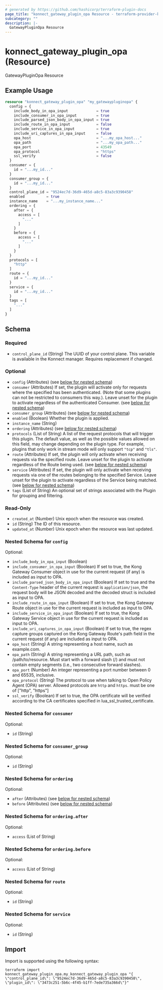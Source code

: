```yaml
---
# generated by https://github.com/hashicorp/terraform-plugin-docs
page_title: "konnect_gateway_plugin_opa Resource - terraform-provider-konnect"
subcategory: ""
description: |-
  GatewayPluginOpa Resource
---
```


# konnect_gateway_plugin_opa (Resource)

GatewayPluginOpa Resource

## Example Usage

```terraform
resource "konnect_gateway_plugin_opa" "my_gatewaypluginopa" {
  config = {
    include_body_in_opa_input             = true
    include_consumer_in_opa_input         = true
    include_parsed_json_body_in_opa_input = true
    include_route_in_opa_input            = false
    include_service_in_opa_input          = true
    include_uri_captures_in_opa_input     = false
    opa_host                              = "...my_opa_host..."
    opa_path                              = "...my_opa_path..."
    opa_port                              = 43549
    opa_protocol                          = "https"
    ssl_verify                            = false
  }
  consumer = {
    id = "...my_id..."
  }
  consumer_group = {
    id = "...my_id..."
  }
  control_plane_id = "9524ec7d-36d9-465d-a8c5-83a3c9390458"
  enabled          = true
  instance_name    = "...my_instance_name..."
  ordering = {
    after = {
      access = [
        "..."
      ]
    }
    before = {
      access = [
        "..."
      ]
    }
  }
  protocols = [
    "http"
  ]
  route = {
    id = "...my_id..."
  }
  service = {
    id = "...my_id..."
  }
  tags = [
    "..."
  ]
}
```

<!-- schema generated by tfplugindocs -->
## Schema

### Required

- `control_plane_id` (String) The UUID of your control plane. This variable is available in the Konnect manager. Requires replacement if changed.

### Optional

- `config` (Attributes) (see [below for nested schema](#nestedatt--config))
- `consumer` (Attributes) If set, the plugin will activate only for requests where the specified has been authenticated. (Note that some plugins can not be restricted to consumers this way.). Leave unset for the plugin to activate regardless of the authenticated Consumer. (see [below for nested schema](#nestedatt--consumer))
- `consumer_group` (Attributes) (see [below for nested schema](#nestedatt--consumer_group))
- `enabled` (Boolean) Whether the plugin is applied.
- `instance_name` (String)
- `ordering` (Attributes) (see [below for nested schema](#nestedatt--ordering))
- `protocols` (List of String) A list of the request protocols that will trigger this plugin. The default value, as well as the possible values allowed on this field, may change depending on the plugin type. For example, plugins that only work in stream mode will only support `"tcp"` and `"tls"`.
- `route` (Attributes) If set, the plugin will only activate when receiving requests via the specified route. Leave unset for the plugin to activate regardless of the Route being used. (see [below for nested schema](#nestedatt--route))
- `service` (Attributes) If set, the plugin will only activate when receiving requests via one of the routes belonging to the specified Service. Leave unset for the plugin to activate regardless of the Service being matched. (see [below for nested schema](#nestedatt--service))
- `tags` (List of String) An optional set of strings associated with the Plugin for grouping and filtering.

### Read-Only

- `created_at` (Number) Unix epoch when the resource was created.
- `id` (String) The ID of this resource.
- `updated_at` (Number) Unix epoch when the resource was last updated.

<a id="nestedatt--config"></a>
### Nested Schema for `config`

Optional:

- `include_body_in_opa_input` (Boolean)
- `include_consumer_in_opa_input` (Boolean) If set to true, the Kong Gateway Consumer object in use for the current request (if any) is included as input to OPA.
- `include_parsed_json_body_in_opa_input` (Boolean) If set to true and the `Content-Type` header of the current request is `application/json`, the request body will be JSON decoded and the decoded struct is included as input to OPA.
- `include_route_in_opa_input` (Boolean) If set to true, the Kong Gateway Route object in use for the current request is included as input to OPA.
- `include_service_in_opa_input` (Boolean) If set to true, the Kong Gateway Service object in use for the current request is included as input to OPA.
- `include_uri_captures_in_opa_input` (Boolean) If set to true, the regex capture groups captured on the Kong Gateway Route's path field in the current request (if any) are included as input to OPA.
- `opa_host` (String) A string representing a host name, such as example.com.
- `opa_path` (String) A string representing a URL path, such as /path/to/resource. Must start with a forward slash (/) and must not contain empty segments (i.e., two consecutive forward slashes).
- `opa_port` (Number) An integer representing a port number between 0 and 65535, inclusive.
- `opa_protocol` (String) The protocol to use when talking to Open Policy Agent (OPA) server. Allowed protocols are `http` and `https`. must be one of ["http", "https"]
- `ssl_verify` (Boolean) If set to true, the OPA certificate will be verified according to the CA certificates specified in lua_ssl_trusted_certificate.


<a id="nestedatt--consumer"></a>
### Nested Schema for `consumer`

Optional:

- `id` (String)


<a id="nestedatt--consumer_group"></a>
### Nested Schema for `consumer_group`

Optional:

- `id` (String)


<a id="nestedatt--ordering"></a>
### Nested Schema for `ordering`

Optional:

- `after` (Attributes) (see [below for nested schema](#nestedatt--ordering--after))
- `before` (Attributes) (see [below for nested schema](#nestedatt--ordering--before))

<a id="nestedatt--ordering--after"></a>
### Nested Schema for `ordering.after`

Optional:

- `access` (List of String)


<a id="nestedatt--ordering--before"></a>
### Nested Schema for `ordering.before`

Optional:

- `access` (List of String)



<a id="nestedatt--route"></a>
### Nested Schema for `route`

Optional:

- `id` (String)


<a id="nestedatt--service"></a>
### Nested Schema for `service`

Optional:

- `id` (String)

## Import

Import is supported using the following syntax:

```shell
terraform import konnect_gateway_plugin_opa.my_konnect_gateway_plugin_opa "{ \"control_plane_id\": \"9524ec7d-36d9-465d-a8c5-83a3c9390458\",  \"plugin_id\": \"3473c251-5b6c-4f45-b1ff-7ede735a366d\"}"
```
